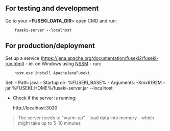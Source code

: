 ## For testing and development

Go to your <**FUSEKI_DATA_DIR**> open CMD and run:
    
        fuseki-server --localhost

## For production/deployment 

Set up a service (https://jena.apache.org/documentation/fuseki2/fuseki-run.html) - ie. on Windows using [NSSM](https://nssm.cc/) - run:

        nssm.exe install ApacheJenaFuseki

Set:
    - Path:   java
    - Startup dir:   %FUSEKI_BASE%
    - Arguments:   -Xmx8192M -jar %FUSEKI_HOME%/fuseki-server.jar --localhost
   
* Check if the server is running:
    
    http://localhost:3030

> The server needs to "warm-up" - load data into memory - which might take up to 5-10 minutes